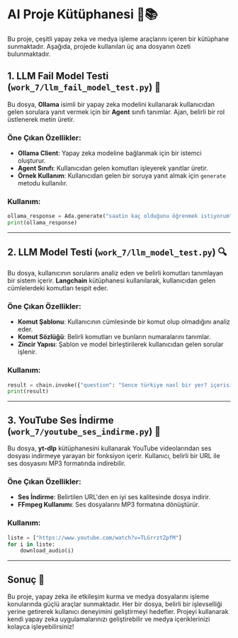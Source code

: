 # AI Proje Kütüphanesi 🤖📚

Bu proje, çeşitli yapay zeka ve medya işleme araçlarını içeren bir kütüphane sunmaktadır. Aşağıda, projede kullanılan üç ana dosyanın özeti bulunmaktadır.

## 1. LLM Fail Model Testi (`work_7/llm_fail_model_test.py`) 🧠

Bu dosya, **Ollama** isimli bir yapay zeka modelini kullanarak kullanıcıdan gelen sorulara yanıt vermek için bir **Agent** sınıfı tanımlar. Ajan, belirli bir rol üstlenerek metin üretir. 

### Öne Çıkan Özellikler:
- **Ollama Client**: Yapay zeka modeline bağlanmak için bir istemci oluşturur.
- **Agent Sınıfı**: Kullanıcıdan gelen komutları işleyerek yanıtlar üretir.
- **Örnek Kullanım**: Kullanıcıdan gelen bir soruya yanıt almak için `generate` metodu kullanılır.

### Kullanım:
```python
ollama_response = Ada.generate("saatin kaç olduğunu öğrenmek istiyorum")
print(ollama_response)
```

---

## 2. LLM Model Testi (`work_7/llm_model_test.py`) 🔍

Bu dosya, kullanıcının sorularını analiz eden ve belirli komutları tanımlayan bir sistem içerir. **Langchain** kütüphanesi kullanılarak, kullanıcıdan gelen cümlelerdeki komutları tespit eder.

### Öne Çıkan Özellikler:
- **Komut Şablonu**: Kullanıcının cümlesinde bir komut olup olmadığını analiz eder.
- **Komut Sözlüğü**: Belirli komutları ve bunların numaralarını tanımlar.
- **Zincir Yapısı**: Şablon ve model birleştirilerek kullanıcıdan gelen sorular işlenir.

### Kullanım:
```python
result = chain.invoke({"question": "Sence türkiye nasl bir yer? içerisi çok sıcak oldu klimayı açar mısın?", "commands": commands_dict})
print(result)
```

---

## 3. YouTube Ses İndirme (`work_7/youtube_ses_indirme.py`) 🎵

Bu dosya, **yt-dlp** kütüphanesini kullanarak YouTube videolarından ses dosyası indirmeye yarayan bir fonksiyon içerir. Kullanıcı, belirli bir URL ile ses dosyasını MP3 formatında indirebilir.

### Öne Çıkan Özellikler:
- **Ses İndirme**: Belirtilen URL'den en iyi ses kalitesinde dosya indirir.
- **FFmpeg Kullanımı**: Ses dosyalarını MP3 formatına dönüştürür.

### Kullanım:
```python
liste = ["https://www.youtube.com/watch?v=TLGrrztZpfM"]
for i in liste:
    download_audio(i)
```

---

## Sonuç 🎉

Bu proje, yapay zeka ile etkileşim kurma ve medya dosyalarını işleme konularında güçlü araçlar sunmaktadır. Her bir dosya, belirli bir işlevselliği yerine getirerek kullanıcı deneyimini geliştirmeyi hedefler. Projeyi kullanarak kendi yapay zeka uygulamalarınızı geliştirebilir ve medya içeriklerinizi kolayca işleyebilirsiniz!